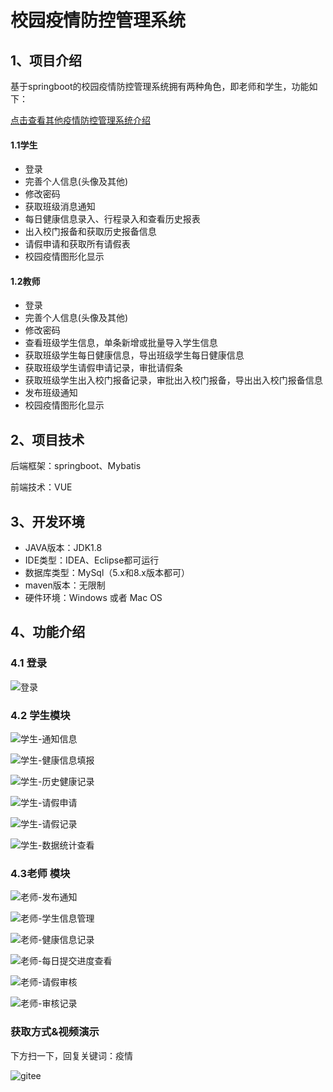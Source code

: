 # 校园疫情防控管理系统


## 1、项目介绍

基于springboot的校园疫情防控管理系统拥有两种角色，即老师和学生，功能如下：

[点击查看其他疫情防控管理系统介绍](https://mp.weixin.qq.com/mp/appmsgalbum?__biz=MzkwMjM1MjM0Ng==&action=getalbum&album_id=2544075516472164353&scene=21#wechat_redirect)


#### 1.1学生

* 登录
* 完善个人信息(头像及其他)
* 修改密码
* 获取班级消息通知
* 每日健康信息录入、行程录入和查看历史报表
* 出入校门报备和获取历史报备信息
* 请假申请和获取所有请假表
* 校园疫情图形化显示

#### 1.2教师

* 登录
* 完善个人信息(头像及其他)
* 修改密码
* 查看班级学生信息，单条新增或批量导入学生信息
* 获取班级学生每日健康信息，导出班级学生每日健康信息
* 获取班级学生请假申请记录，审批请假条
* 获取班级学生出入校门报备记录，审批出入校门报备，导出出入校门报备信息
* 发布班级通知
* 校园疫情图形化显示


## 2、项目技术

后端框架：springboot、Mybatis

前端技术：VUE

## 3、开发环境

- JAVA版本：JDK1.8
- IDE类型：IDEA、Eclipse都可运行
- 数据库类型：MySql（5.x和8.x版本都可） 
- maven版本：无限制
- 硬件环境：Windows 或者 Mac OS


## 4、功能介绍

### 4.1 登录

![登录](https://project-images-1256969109.cos.ap-chongqing.myqcloud.com/Typora-Images/202209251934762.jpg)

### 4.2 学生模块

![学生-通知信息](https://project-images-1256969109.cos.ap-chongqing.myqcloud.com/Typora-Images/202209251935915.jpg)

![学生-健康信息填报](https://project-images-1256969109.cos.ap-chongqing.myqcloud.com/Typora-Images/202209251935583.jpg)

![学生-历史健康记录](https://project-images-1256969109.cos.ap-chongqing.myqcloud.com/Typora-Images/202209251935184.jpg)

![学生-请假申请](https://project-images-1256969109.cos.ap-chongqing.myqcloud.com/Typora-Images/202209251935889.jpg)

![学生-请假记录](https://project-images-1256969109.cos.ap-chongqing.myqcloud.com/Typora-Images/202209251935032.jpg)

![学生-数据统计查看](https://project-images-1256969109.cos.ap-chongqing.myqcloud.com/Typora-Images/202209251935366.jpg)

### 4.3老师 模块

![老师-发布通知](https://project-images-1256969109.cos.ap-chongqing.myqcloud.com/Typora-Images/202209251935094.jpg)

![老师-学生信息管理](https://project-images-1256969109.cos.ap-chongqing.myqcloud.com/Typora-Images/202209251935234.jpg)

![老师-健康信息记录](https://project-images-1256969109.cos.ap-chongqing.myqcloud.com/Typora-Images/202209251935223.jpg)

![老师-每日提交进度查看](https://project-images-1256969109.cos.ap-chongqing.myqcloud.com/Typora-Images/202209251935450.jpg)

![老师-请假审核](https://project-images-1256969109.cos.ap-chongqing.myqcloud.com/Typora-Images/202209251935689.jpg)

![老师-审核记录](https://project-images-1256969109.cos.ap-chongqing.myqcloud.com/Typora-Images/202209251935692.jpg)

### 获取方式&视频演示

下方扫一下，回复关键词：疫情

![gitee](https://project-images-1256969109.cos.ap-chongqing.myqcloud.com/Typora-Images/202309291447341.png)

